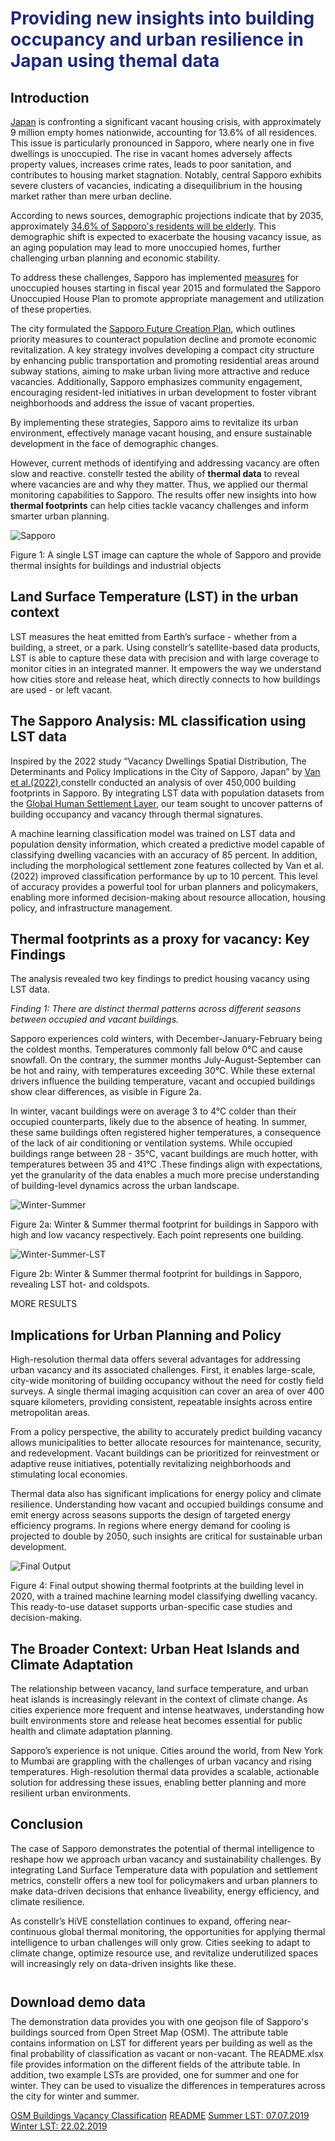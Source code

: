 <h1 <span style="color: #202A78;margin-bottom: 5px;">Providing new insights into building occupancy and urban resilience in Japan using themal data</span></h1>  

## Introduction

[Japan](https://www.japantimes.co.jp/news/2024/05/01/japan/japan-vacant-homes-record-high/) is confronting a significant vacant housing crisis, with approximately 9 million empty homes nationwide, accounting for 13.6% of all residences. This issue is particularly pronounced in Sapporo, where nearly one in five dwellings is unoccupied. The rise in vacant homes adversely affects property values, increases crime rates, leads to poor sanitation, and contributes to housing market stagnation. Notably, central Sapporo exhibits severe clusters of vacancies, indicating a disequilibrium in the housing market rather than mere urban decline. 

According to news sources, demographic projections indicate that by 2035, approximately [34.6% of Sapporo's residents will be elderly](https://indianexpress.com/article/world/japan-faces-population-crisis-cities-to-witness-decline-by-2035-amid-ageing-society-9838462/). This demographic shift is expected to exacerbate the housing vacancy issue, as an aging population may lead to more unoccupied homes, further challenging urban planning and economic stability. 

To address these challenges, Sapporo has implemented [measures](https://www.city.sapporo.jp/kikaku/miraisousei/3rd/documents/planenglish.pdf) for unoccupied houses starting in fiscal year 2015 and formulated the Sapporo Unoccupied House Plan to promote appropriate management and utilization of these properties. 

The city formulated the [Sapporo Future Creation Plan](https://www.city.sapporo.jp/kikaku/miraisousei/3rd/documents/planenglish.pdf), which outlines priority measures to counteract population decline and promote economic revitalization. A key strategy involves developing a compact city structure by enhancing public transportation and promoting residential areas around subway stations, aiming to make urban living more attractive and reduce vacancies. Additionally, Sapporo emphasizes community engagement, encouraging resident-led initiatives in urban development to foster vibrant neighborhoods and address the issue of vacant properties.  

By implementing these strategies, Sapporo aims to revitalize its urban environment, effectively manage vacant housing, and ensure sustainable development in the face of demographic changes.  

However, current methods of identifying and addressing vacancy are often slow and reactive. constellr tested the ability of **thermal data** to reveal where vacancies are and why they matter. Thus, we applied our thermal monitoring capabilities to Sapporo. The results offer new insights into how **thermal footprints** can help cities tackle vacancy challenges and inform smarter urban planning. 

![Sapporo](https://public-data-213979744349.s3.eu-central-1.amazonaws.com/sapporo-use-case/Sapporo-4.png)
<figcaption>Figure 1: A single LST image can capture the whole of Sapporo and provide thermal insights for buildings and industrial objects</figcaption>

## Land Surface Temperature (LST) in the urban context
LST measures the heat emitted from Earth’s surface - whether from a building, a street, or a park. Using constellr’s satellite-based data products, LST is able to capture these data with precision and with large coverage to monitor cities in an integrated manner.  It empowers the way we understand how cities store and release heat, which directly connects to how buildings are used - or left vacant. 

## The Sapporo Analysis: ML classification using LST data 
Inspired by the 2022 study “Vacancy Dwellings Spatial Distribution, The Determinants and Policy Implications in the City of Sapporo, Japan” by [Van et al.(2022)](https://www.mdpi.com/2071-1050/14/19/12427),constellr conducted an analysis of over 450,000 building footprints in Sapporo. By integrating LST data with population datasets from the [Global Human Settlement Layer](https://human-settlement.emergency.copernicus.eu/), our team sought to uncover patterns of building occupancy and vacancy through thermal signatures. 

A machine learning classification model was trained on LST data and population density information, which created a predictive model capable of classifying dwelling vacancies with an accuracy of 85 percent. In addition, including the morphological settlement zone features collected by Van et al. (2022) improved classification performance by up to 10 percent. This level of accuracy provides a powerful tool for urban planners and policymakers, enabling more informed decision-making about resource allocation, housing policy, and infrastructure management. 

## Thermal footprints as a proxy for vacancy: Key Findings 

The analysis revealed two key findings to predict housing vacancy using LST data.

*Finding 1: There are distinct thermal patterns across different seasons between occupied and vacant buildings.*  

Sapporo experiences cold winters, with December-January-February being the coldest months. Temperatures commonly fall below 0°C and cause snowfall. On the contrary, the summer months July-August-September can be hot and rainy, with temperatures exceeding 30°C. While these external drivers influence the building temperature, vacant and occupied buildings show clear differences, as visible in Figure 2a. 

In winter, vacant buildings were on average 3 to 4°C colder than their occupied counterparts, likely due to the absence of heating. In summer, these same buildings often registered higher temperatures, a consequence of the lack of air conditioning or ventilation systems. While occupied buildings range between 28 - 35°C, vacant buildings are much hotter, with temperatures between 35 and 41°C .These findings align with expectations, yet the granularity of the data enables a much more precise understanding of building-level dynamics across the urban landscape. 

![Winter-Summer](https://public-data-213979744349.s3.eu-central-1.amazonaws.com/sapporo-use-case/Sapporo_Winter_Summer_comparison.png)
<figcaption>Figure 2a: Winter & Summer thermal footprint for buildings in Sapporo with high and low vacancy respectively. Each point represents one building.</figcaption>  

![Winter-Summer-LST](https://public-data-213979744349.s3.eu-central-1.amazonaws.com/sapporo-use-case/Sapporo_Winter_Summer2.png)
<figcaption>Figure 2b: Winter & Summer thermal footprint for buildings in Sapporo, revealing LST hot- and coldspots. </figcaption>  

MORE RESULTS

## Implications for Urban Planning and Policy 
High-resolution thermal data offers several advantages for addressing urban vacancy and its associated challenges. First, it enables large-scale, city-wide monitoring of building occupancy without the need for costly field surveys. A single thermal imaging acquisition can cover an area of over 400 square kilometers, providing consistent, repeatable insights across entire metropolitan areas. 

From a policy perspective, the ability to accurately predict building vacancy allows municipalities to better allocate resources for maintenance, security, and redevelopment. Vacant buildings can be prioritized for reinvestment or adaptive reuse initiatives, potentially revitalizing neighborhoods and stimulating local economies. 

Thermal data also has significant implications for energy policy and climate resilience. Understanding how vacant and occupied buildings consume and emit energy across seasons supports the design of targeted energy efficiency programs. In regions where energy demand for cooling is projected to double by 2050, such insights are critical for sustainable urban development. 

![Final Output](https://public-data-213979744349.s3.eu-central-1.amazonaws.com/sapporo-use-case/Sapporo_Classification.png)
<figcaption>Figure 4: Final output showing thermal footprints at the building level in 2020, with a trained machine learning model classifying dwelling vacancy. This ready-to-use dataset supports urban-specific case studies and decision-making.</figcaption>

## The Broader Context: Urban Heat Islands and Climate Adaptation 

The relationship between vacancy, land surface temperature, and urban heat islands is increasingly relevant in the context of climate change. As cities experience more frequent and intense heatwaves, understanding how built environments store and release heat becomes essential for public health and climate adaptation planning. 

Sapporo’s experience is not unique. Cities around the world, from New York to Mumbai are grappling with the challenges of urban vacancy and rising temperatures. High-resolution thermal data provides a scalable, actionable solution for addressing these issues, enabling better planning and more resilient urban environments.

## Conclusion 

The case of Sapporo demonstrates the potential of thermal intelligence to reshape how we approach urban vacancy and sustainability challenges. By integrating Land Surface Temperature data with population and settlement metrics, constellr offers a new tool for policymakers and urban planners to make data-driven decisions that enhance liveability, energy efficiency, and climate resilience. 

As constellr’s HiVE constellation continues to expand, offering near-continuous global thermal monitoring, the opportunities for applying thermal intelligence to urban challenges will only grow. Cities seeking to adapt to climate change, optimize resource use, and revitalize underutilized spaces will increasingly rely on data-driven insights like these. 

<br>
<h2 style="margin-top: 10px; margin-bottom: 10px; ">Download demo data</h2>
The demonstration data provides you with one geojson file of Sapporo's buildings sourced from Open Street Map (OSM). The attribute table contains information on LST for different years per building as well as the final probability of classification as vacant or non-vacant. The README.xlsx file provides information on the different fields of the attribute table.
In addition, two example LSTs are provided, one for summer and one for winter. They can be used to visualize the differences in temperatures across the city for winter and summer.

[OSM Buildings Vacancy Classification](https://public-data-213979744349.s3.eu-central-1.amazonaws.com/sapporo-use-case/osm_residential_building_classification.geojson)
[README](https://public-data-213979744349.s3.eu-central-1.amazonaws.com/sapporo-use-case/README.xlsx)
[Summer LST: 07.07.2019](https://public-data-213979744349.s3.eu-central-1.amazonaws.com/sapporo-use-case/20190707T011956_LST30.tiff)
[Winter LST: 22.02.2019](https://public-data-213979744349.s3.eu-central-1.amazonaws.com/sapporo-use-case/20190222T011333_LST30.tiff)